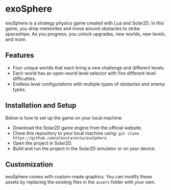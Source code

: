 # exoSphere
exoSphere is a strategy physics game created with Lua and Solar2D. In this game, you drop meteorites and move around obstacles to strike spaceships. As you progress, you unlock upgrades, new worlds, new levels, and more.

## Features

* Four unique worlds that each bring a new challenge and different levels.
* Each world has an open-world level selector with five different level difficulties.
* Endless level configurations with multiple types of obstacles and enemy types.

## Installation and Setup
Below is how to set up the game on your local machine.

* Download the Solar2D game engine from the official website.
* Clone this repository to your local machine using: `git clone https://github.com/alexstarosta/exoSphere`
* Open the project in Solar2D.
* Build and run the project in the Solar2D simulator or on your device.

## Customization

exoSphere comes with custom-made graphics. You can modify these assets by replacing the existing files in the `assets` folder with your own. 
